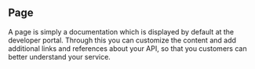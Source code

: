 
## Page

A page is simply a documentation which is displayed by default at the developer
portal. Through this you can customize the content and add additional links and
references about your API, so that you customers can better understand your
service.
